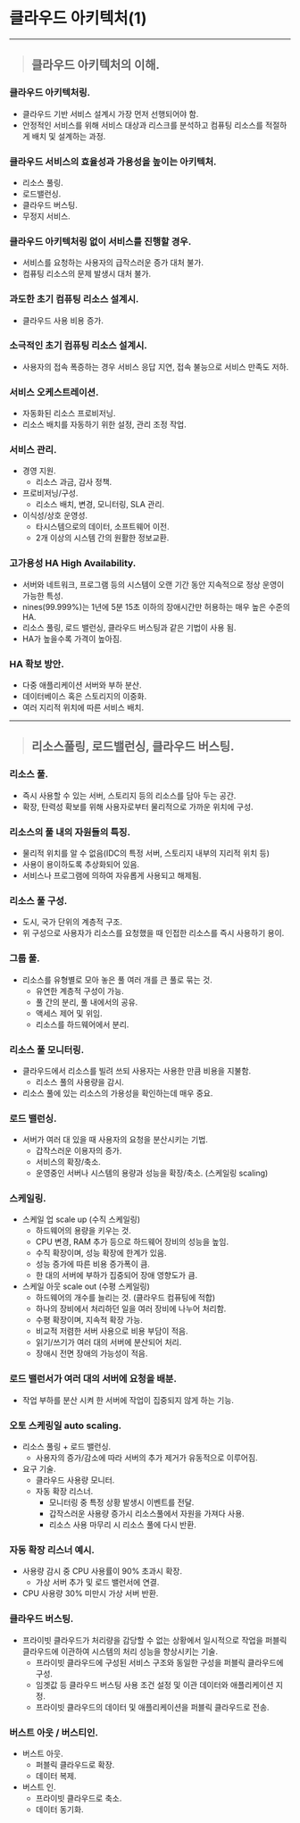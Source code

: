 
# 클라우드 아키텍처(1)

---------------------------------------------------------------------------------------

> ## 클라우드 아키텍처의 이해.

### 클라우드 아키텍처링.
- 클라우드 기반 서비스 설계시 가장 먼저 선행되어야 함.
- 안정적인 서비스를 위해 서비스 대상과 리스크를 분석하고 컴퓨팅 리소스를 적절하게 배치 및 설계하는 과정.

### 클라우드 서비스의 효율성과 가용성을 높이는 아키텍처.
- 리소스 풀링.
- 로드밸런싱.
- 클라우드 버스팅.
- 무정지 서비스.

### 클라우드 아키텍처링 없이 서비스를 진행할 경우.
- 서비스를 요청하는 사용자의 급작스러운 증가 대처 불가.
- 컴퓨팅 리소스의 문제 발생시 대처 불가.

### 과도한 초기 컴퓨팅 리소스 설계시.
- 클라우드 사용 비용 증가.

### 소극적인 초기 컴퓨팅 리소스 설계시.
- 사용자의 접속 폭증하는 경우 서비스 응답 지연, 접속 불능으로 서비스 만족도 저하.

### 서비스 오케스트레이션.
- 자동화된 리소스 프로비저닝.
- 리소스 배치를 자동하기 위한 설정, 관리 조정 작업.

### 서비스 관리.
- 경영 지원.
  - 리소스 과금, 감사 정책.
- 프로비저닝/구성.
  - 리소스 배치, 변경, 모니터링, SLA 관리.
- 이식성/상호 운영성.
  - 타시스템으로의 데이터, 소프트웨어 이전.
  - 2개 이상의 시스템 간의 원활한 정보교환.

### 고가용성 HA High Availability.
- 서버와 네트워크, 프로그램 등의 시스템이 오랜 기간 동안 지속적으로 정상 운영이 가능한 특성.
- nines(99.999%)는 1년에 5분 15초 이하의 장애시간만 허용하는 매우 높은 수준의 HA.
- 리소스 풀링, 로드 밸런싱, 클라우드 버스팅과 같은 기법이 사용 됨.
- HA가 높을수록 가격이 높아짐.

### HA 확보 방안.
- 다중 애플리케이션 서버와 부하 분산.
- 데이터베이스 혹은 스토리지의 이중화.
- 여러 지리적 위치에 따른 서비스 배치.

---------------------------------------------------------------------------------------

> ## 리소스풀링, 로드밸런싱, 클라우드 버스팅.

### 리소스 풀.
- 즉시 사용할 수 있는 서버, 스토리지 등의 리소스를 담아 두는 공간.
- 확장, 탄력성 확보를 위해 사용자로부터 물리적으로 가까운 위치에 구성.

### 리소스의 풀 내의 자원들의 특징.
- 물리적 위치를 알 수 없음(IDC의 특정 서버, 스토리지 내부의 지리적 위치 등)
- 사용이 용이하도록 추상화되어 있음.
- 서비스나 프로그램에 의하여 자유롭게 사용되고 해제됨.

### 리소스 풀 구성.
- 도시, 국가 단위의 계층적 구조.
- 위 구성으로 사용자가 리소스를 요청했을 때 인접한 리소스를 즉시 사용하기 용이.

### 그룹 풀.
- 리소스를 유형별로 모아 놓은 풀 여러 개를 큰 풀로 묶는 것.
  - 유연한 계층적 구성이 가능.
  - 풀 간의 분리, 풀 내에서의 공유.
  - 액세스 제어 및 위임.
  - 리소스를 하드웨어에서 분리.

### 리소스 풀 모니터링.
- 클라우드에서 리소스를 빌려 쓰되 사용자는 사용한 만큼 비용을 지불함.
  - 리소스 풀의 사용량을 감시.
- 리소스 풀에 있는 리소스의 가용성을 확인하는데 매우 중요.

### 로드 밸런싱.
- 서버가 여러 대 있을 때 사용자의 요청을 분산시키는 기법.
  - 갑작스러운 이용자의 증가.
  - 서비스의 확장/축소.
  - 운영중인 서버나 시스템의 용량과 성능을 확장/축소. (스케일링 scaling)

### 스케일링.
- 스케일 업 scale up (수직 스케일링)
  - 하드웨어의 용량을 키우는 것.
  - CPU 변경, RAM 추가 등으로 하드웨어 장비의 성능을 높임.
  - 수직 확장이며, 성능 확장에 한계가 있음.
  - 성능 증가에 따른 비용 증가폭이 큼.
  - 한 대의 서버에 부하가 집중되어 장애 영향도가 큼.
- 스케일 아웃 scale out (수평 스케일링)
  - 하드웨어의 개수를 늘리는 것. (클라우드 컴퓨팅에 적합)
  - 하나의 장비에서 처리하던 일을 여러 장비에 나누어 처리함.
  - 수평 확장이며, 지속적 확장 가능.
  - 비교적 저렴한 서버 사용으로 비용 부담이 적음.
  - 읽기/쓰기가 여러 대의 서버에 분산되어 처리.
  - 장애시 전면 장애의 가능성이 적음.

### 로드 밸런서가 여러 대의 서버에 요청을 배분.
- 작업 부하를 분산 시켜 한 서버에 작업이 집중되지 않게 하는 기능.

### 오토 스케링일 auto scaling.
- 리소스 풀링 + 로드 밸런싱.
  - 사용자의 증가/감소에 따라 서버의 추가 제거가 유동적으로 이루어짐.
- 요구 기술.
  - 클라우드 사용량 모니터.
  - 자동 확장 리스너.
    - 모니터링 중 특정 상황 발생시 이벤트를 전달.
    - 갑작스러운 사용량 증가시 리소스풀에서 자원을 가져다 사용.
    - 리소스 사용 마무리 시 리소스 풀에 다시 반환.
  
### 자동 확장 리스너 예시.
- 사용량 감시 중 CPU 사용률이 90% 초과시 확장.
  - 가상 서버 추가 및 로드 밸런서에 연결.
- CPU 사용량 30% 미만시 가상 서버 반환.

### 클라우드 버스팅.
- 프라이빗 클라우드가 처리량을 감당할 수 없는 상황에서 일시적으로 작업을 퍼블릭 클라우드에 이관하여 시스템의 처리 성능을 향상시키는 기술.
  - 프라이빗 클라우드에 구성된 서비스 구조와 동일한 구성을 퍼블릭 클라우드에 구성.
  - 임곗값 등 클라우드 버스팅 사용 조건 설정 및 이관 데이터와 애플리케이션 지정.
  - 프라이빗 클라우드의 데이터 및 애플리케이션을 퍼블릭 클라우드로 전송.

### 버스트 아웃 / 버스티인.
- 버스트 아웃.
  - 퍼블릭 클라우드로 확장.
  - 데이터 복제.
- 버스트 인.
  - 프라이빗 클라우드로 축소.
  - 데이터 동기화.
























